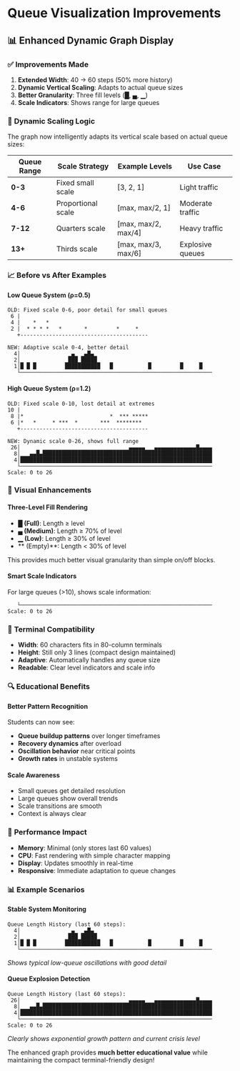 # Queue Visualization Improvements

## 📊 Enhanced Dynamic Graph Display

### ✅ **Improvements Made**

1. **Extended Width**: 40 → 60 steps (50% more history)
2. **Dynamic Vertical Scaling**: Adapts to actual queue sizes
3. **Better Granularity**: Three fill levels (█, ▄, ▁)
4. **Scale Indicators**: Shows range for large queues

### 🎯 **Dynamic Scaling Logic**

The graph now intelligently adapts its vertical scale based on actual queue sizes:

| Queue Range | Scale Strategy | Example Levels | Use Case |
|-------------|----------------|----------------|----------|
| **0-3** | Fixed small scale | [3, 2, 1] | Light traffic |
| **4-6** | Proportional scale | [max, max/2, 1] | Moderate traffic |
| **7-12** | Quarters scale | [max, max/2, max/4] | Heavy traffic |
| **13+** | Thirds scale | [max, max/3, max/6] | Explosive queues |

### 📈 **Before vs After Examples**

#### **Low Queue System (ρ=0.5)**
```
OLD: Fixed scale 0-6, poor detail for small queues
 6 |                                        
 4 |    *   *                               
 2 |  * * * *   *       *         *     *  
   +----------------------------------------

NEW: Adaptive scale 0-4, better detail
  4│               ▁▄▁ ▁▄█▄▁                                    
  2│▁ ▁ ▁         ▁███▁█████▁   ▁           ▁         ▁     ▁   
  1│█ █ █         ███████████   █           █         █     █   
   └────────────────────────────────────────────────────────────
```

#### **High Queue System (ρ=1.2)**
```
OLD: Fixed scale 0-10, lost detail at extremes
10 |                                        
 8 |*                           *  *** *****
 6 |*   *     * ***  *       ***  ******** 
   +----------------------------------------

NEW: Dynamic scale 0-26, shows full range
 26│     ▁ ▁▁▁▁▁▁▁▁▁▁▁▁▁▁▁▁▁▁▁▁▁▁▁▁▁▁▁▄▄▄▄▄▁▁▁▄▄▄▄▄▄▄▄▄▄▄▄▄█▄▄▄▄
  8│▁▁▁▄▄█▄█████████████████████████████████████████████████████
  4│████████████████████████████████████████████████████████████
   └──────────────────────────────────────────────────────────── Scale: 0 to 26
```

### 🎨 **Visual Enhancements**

#### **Three-Level Fill Rendering**
- **█ (Full)**: Length ≥ level  
- **▄ (Medium)**: Length ≥ 70% of level
- **▁ (Low)**: Length ≥ 30% of level
- **  (Empty)**: Length < 30% of level

This provides much better visual granularity than simple on/off blocks.

#### **Smart Scale Indicators**
For large queues (>10), shows scale information:
```
   └──────────────────────────────────────────────────────────── Scale: 0 to 26
```

### 📐 **Terminal Compatibility**

- **Width**: 60 characters fits in 80-column terminals
- **Height**: Still only 3 lines (compact design maintained)
- **Adaptive**: Automatically handles any queue size
- **Readable**: Clear level indicators and scale info

### 🔍 **Educational Benefits**

#### **Better Pattern Recognition**
Students can now see:
- **Queue buildup patterns** over longer timeframes
- **Recovery dynamics** after overload
- **Oscillation behavior** near critical points
- **Growth rates** in unstable systems

#### **Scale Awareness**
- Small queues get detailed resolution
- Large queues show overall trends
- Scale transitions are smooth
- Context is always clear

### 🚀 **Performance Impact**

- **Memory**: Minimal (only stores last 60 values)
- **CPU**: Fast rendering with simple character mapping  
- **Display**: Updates smoothly in real-time
- **Responsive**: Immediate adaptation to queue changes

### 📊 **Example Scenarios**

#### **Stable System Monitoring**
```
Queue Length History (last 60 steps):
  4│               ▁▄▁ ▁▄█▄▁                                    
  2│▁ ▁ ▁         ▁███▁█████▁   ▁           ▁         ▁     ▁   
  1│█ █ █         ███████████   █           █         █     █   
   └────────────────────────────────────────────────────────────
```
*Shows typical low-queue oscillations with good detail*

#### **Queue Explosion Detection**
```
Queue Length History (last 60 steps):
 26│     ▁ ▁▁▁▁▁▁▁▁▁▁▁▁▁▁▁▁▁▁▁▁▁▁▁▁▁▁▁▄▄▄▄▄▁▁▁▄▄▄▄▄▄▄▄▄▄▄▄▄█▄▄▄▄
  8│▁▁▁▄▄█▄█████████████████████████████████████████████████████
  4│████████████████████████████████████████████████████████████
   └──────────────────────────────────────────────────────────── Scale: 0 to 26
```
*Clearly shows exponential growth pattern and current crisis level*

The enhanced graph provides **much better educational value** while maintaining the compact terminal-friendly design!